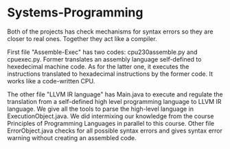 # Systems-Programming
Both of the projects has check mechanisms for syntax errors so they are closer to real ones. Together they act like a compiler.

First file "Assemble-Exec" has two codes: cpu230assemble.py and cpuexec.py. Former translates an assembly language self-defined to hexedecimal machine code. As for the latter one,
it executes the instructions translated to hexadecimal instructions by the former code. It works like a code-written CPU.

The other file "LLVM IR language" has Main.java to execute and regulate the translation from a self-defined high level programming language to LLVM IR language. We give 
all the tools to parse the high-level language in ExecutionObject.java. We did intermixing our knowledge from the course Principles of Programming Languages in parallel 
to this course. Other file ErrorObject.java checks for all possible syntax errors and gives syntax error warning without creating an assembled code.

